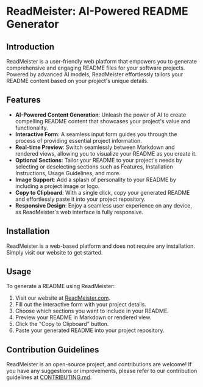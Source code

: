 # ReadMeister: AI-Powered README Generator

## Introduction

ReadMeister is a user-friendly web platform that empowers you to generate comprehensive and engaging README files for your software projects. Powered by advanced AI models, ReadMeister effortlessly tailors your README content based on your project's unique details.

## Features

- **AI-Powered Content Generation**: Unleash the power of AI to create compelling README content that showcases your project's value and functionality.
- **Interactive Form**: A seamless input form guides you through the process of providing essential project information.
- **Real-time Preview**: Switch seamlessly between Markdown and rendered views, allowing you to visualize your README as you create it.
- **Optional Sections**: Tailor your README to your project's needs by selecting or deselecting sections such as Features, Installation Instructions, Usage Guidelines, and more.
- **Image Support**: Add a splash of personality to your README by including a project image or logo.
- **Copy to Clipboard**: With a single click, copy your generated README and effortlessly paste it into your project repository.
- **Responsive Design**: Enjoy a seamless user experience on any device, as ReadMeister's web interface is fully responsive.

## Installation

ReadMeister is a web-based platform and does not require any installation. Simply visit our website to get started.

## Usage

To generate a README using ReadMeister:

1. Visit our website at [ReadMeister.com](https://readmeister.com).
2. Fill out the interactive form with your project details.
3. Choose which sections you want to include in your README.
4. Preview your README in Markdown or rendered view.
5. Click the "Copy to Clipboard" button.
6. Paste your generated README into your project repository.

## Contribution Guidelines

ReadMeister is an open-source project, and contributions are welcome! If you have any suggestions or improvements, please refer to our contribution guidelines at [CONTRIBUTING.md](CONTRIBUTING.md).
